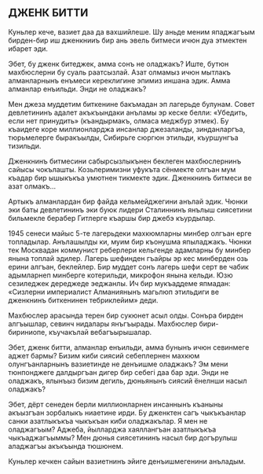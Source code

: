 ## ДЖЕНК БИТТИ

Куньлер кече, вазиет даа да вахшийлеше.
Шу аньде меним япаджагъым бирден-бир иш дженкнииъ бир ань эвель битмеси ичюн дуа этмектен ибарет эди.

Эбет, бу дженк битеджек, амма сонъ не оладжакъ?
Иште, бутюн махбюслерни бу суаль раатсызлай.
Азат олмамыз ичюн мытлакъ алманларнынъ енъмеси кереклигине эпимиз иншана эдик.
Амма алманлар енъильди.
Энди не оладжакъ?

Мен джеза муддетим биткенине бакъмадан эп лагерьде булунам.
Совет девлетининъ адалет акъкъындаки анъламы эр кеске белли: «Убедить, если нет принудить» (къандырмакъ, олмаса меджбур этмек).
Бу къаидеге коре миллионларджа инсанлар джезаланды, зинданларгъа, тюрьмелерге быракъылды, Сибирьге сюргюн этильди, къуршунгъа тизильди.

Дженкнинъ битмесини сабырсызлыкънен беклеген махбюслернинъ сайысы чокълашты.
Козьлеримизни уфукъта сёнмекте олгъан мум къадар бир ышыкъкъа умютнен тикмекте эдик.
Дженкнинъ битмеси ве азат олмакъ...

Артыкъ алманлардан бир файда кельмейджегини анълай эдик.
Чюнки эки баты девлетининъ эки буюк лидери Сталиннинъ янълыш сиясетини бильмекле берабер Гитлерге къаршы бир джебэ къурдылар.

1945 сенеси майыс 5-те лагерьдеки махкюмларны минбер олгъан ерге топладылар.
Анълашылды ки, муим бир къонушма япыладжакъ.
Чюнки тек Москвадан коммунист реберлери кельгенде адамларны бу минбер янына топлай эдилер.
Лагерь шефинден гъайры эр кес минберден озь ерини алгъан, беклейлер.
Бир муддет сонъ лагерь шефи серт ве чабик адымларнеп минберге котерильди, микрофон янына кельди.
Юзю сезиледжек дереджеде эеджанлы.
Ич бир мукъаддеме япмадан: «Сизлерни империалист Алманиянынъ магьлюп этильдиги ве дженкнинъ биткенинен тебриклейим» деди.

Махбюслер арасында терен бир сукюнет асыл олды.
Сонъра бирден алгъышлар, севинч нидалары янъгъырады.
Махбюслер бири-бириниопе, къучакълай вебагъырышалар.

Эбет, дженк битти, алманлар енъильди, амма бунынъ ичюн севинмеге аджет бармы?
Бизим киби сиясий себеплернен махкюм олунгъанларнынъ вазиетинде не денъишме оладжакъ?
Эм мени тюнпонджеге далдыргъан дигер бир себегі даа бар эди.
Энди не оладжакъ, ялынъыз бизим дегиль, дюньянынъ сиясий ёнелнши насыл оладжакъ?

Эбет, дёрт сенеден берли миллионларнен инсаннынъ къаныны акъызгъан зорбалыкъ ниаетине ирди.
Бу дженктен сагъ чыкъкъанлар санки азатлыкъкъа чыкъкъан киби оладжакълар.
Я мен не оладжагъым?
Аджеба, йылларджа хаяллангъан азатлыкъкъа чыкъаджагъыммы?
Мен дюнья сиясетининъ насыл бир догърулыш аладжагъы акъкъында тюшюнем.

Куньлер кечкен сайын вазиетнинъ эйиге денъишмегенини анъладым.
